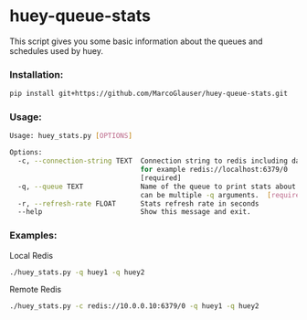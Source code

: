 # huey-queue-stats
This script gives you some basic information about the queues and schedules used by huey.
### Installation:
```bash
pip install git+https://github.com/MarcoGlauser/huey-queue-stats.git
```

### Usage:

```bash
Usage: huey_stats.py [OPTIONS]

Options:
  -c, --connection-string TEXT  Connection string to redis including database.
                                for example redis://localhost:6379/0
                                [required]
  -q, --queue TEXT              Name of the queue to print stats about. There
                                can be multiple -q arguments.  [required]
  -r, --refresh-rate FLOAT      Stats refresh rate in seconds
  --help                        Show this message and exit.

```


### Examples:

Local Redis
```bash
./huey_stats.py -q huey1 -q huey2
```
Remote Redis
```bash
./huey_stats.py -c redis://10.0.0.10:6379/0 -q huey1 -q huey2
```